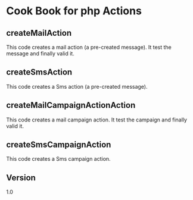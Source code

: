 Cook Book for php Actions
==

createMailAction
--

This code creates a mail action (a pre-created message). It test the message and finally valid it.

createSmsAction
--

This code creates a Sms action (a pre-created message).

createMailCampaignActionAction
--

This code creates a mail campaign action. It test the campaign and finally valid it.

createSmsCampaignAction
--

This code creates a Sms campaign action.


Version
--

1.0
